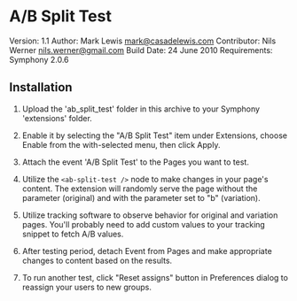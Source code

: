 # A/B Split Test

Version: 1.1
Author: Mark Lewis <mark@casadelewis.com>
Contributor: Nils Werner <nils.werner@gmail.com>
Build Date: 24 June 2010
Requirements: Symphony 2.0.6

Installation
-------------------------------------------------------------------------------

1. Upload the 'ab_split_test' folder in this archive to your Symphony
   'extensions' folder.
   
2. Enable it by selecting the "A/B Split Test" item under Extensions, choose Enable
   from the with-selected menu, then click Apply.

3. Attach the event 'A/B Split Test' to the Pages you want to test.

4. Utilize the `<ab-split-test />` node to make changes in your page's content. The extension will randomly serve the page without the parameter (original) and with the parameter set to "b" (variation).
  
5. Utilize tracking software to observe behavior for original and variation pages. You'll probably need to add custom values to your tracking snippet to fetch A/B values.
   
6. After testing period, detach Event from Pages and make appropriate changes to content based on the results.

7. To run another test, click "Reset assigns" button in Preferences dialog to reassign your users to new groups.